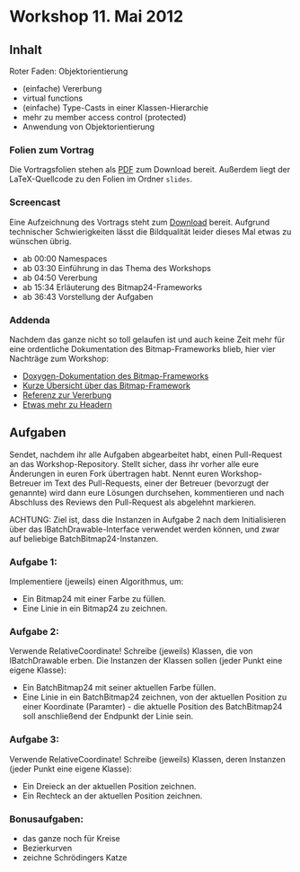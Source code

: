 # Workshop 11. Mai 2012

## Inhalt

Roter Faden: Objektorientierung

- (einfache) Vererbung
- virtual functions
- (einfache) Type-Casts in einer Klassen-Hierarchie
- mehr zu member access control (protected)
- Anwendung von Objektorientierung

### Folien zum Vortrag

Die Vortragsfolien stehen als [PDF](https://github.com/downloads/kit-cpp-workshop/workshop-ss12-03/slides.pdf) zum Download bereit. Außerdem liegt der LaTeX-Quellcode zu den Folien im Ordner `slides`.

### Screencast

Eine Aufzeichnung des Vortrags steht zum [Download](http://ubuntuone.com/2lthL8UEWij5CbLh3vPqTx) bereit. Aufgrund technischer Schwierigkeiten lässt die Bildqualität leider dieses Mal etwas zu wünschen übrig.

 - ab 00:00 Namespaces
 - ab 03:30 Einführung in das Thema des Workshops
 - ab 04:50 Vererbung
 - ab 15:34 Erläuterung des Bitmap24-Frameworks
 - ab 36:43 Vorstellung der Aufgaben

### Addenda

Nachdem das ganze nicht so toll gelaufen ist und auch keine Zeit mehr für eine ordentliche Dokumentation des Bitmap-Frameworks blieb, hier vier Nachträge zum Workshop:

* [Doxygen-Dokumentation des Bitmap-Frameworks](https://github.com/downloads/kit-cpp-workshop/workshop-ss12-03/bitmap-framework-doc-html.zip)
* [Kurze Übersicht über das Bitmap-Framework](https://github.com/downloads/kit-cpp-workshop/workshop-ss12-03/addendum-bmp.pdf)
* [Referenz zur Vererbung](https://github.com/downloads/kit-cpp-workshop/workshop-ss12-03/addendum-inheritance.pdf)
* [Etwas mehr zu Headern](https://github.com/downloads/kit-cpp-workshop/workshop-ss12-03/addendum-header.pdf)

## Aufgaben

Sendet, nachdem ihr alle Aufgaben abgearbeitet habt, einen Pull-Request an das Workshop-Repository. Stellt sicher, dass ihr vorher alle eure Änderungen in euren Fork übertragen habt. Nennt euren Workshop-Betreuer im Text des Pull-Requests, einer der Betreuer (bevorzugt der genannte) wird dann eure Lösungen durchsehen, kommentieren und nach Abschluss des Reviews den Pull-Request als abgelehnt markieren.


ACHTUNG: Ziel ist, dass die Instanzen in Aufgabe 2 nach dem Initialisieren über das IBatchDrawable-Interface verwendet werden können, und zwar auf beliebige BatchBitmap24-Instanzen.


### Aufgabe 1:
Implementiere (jeweils) einen Algorithmus, um:
- Ein Bitmap24 mit einer Farbe zu füllen.
- Eine Linie in ein Bitmap24 zu zeichnen.


### Aufgabe 2:
Verwende RelativeCoordinate!
Schreibe (jeweils) Klassen, die von IBatchDrawable erben. Die Instanzen der Klassen sollen (jeder Punkt eine eigene Klasse):
- Ein BatchBitmap24 mit seiner aktuellen Farbe füllen.
- Eine Linie in ein BatchBitmap24 zeichnen, von der aktuellen Position zu einer Koordinate (Paramter) - die aktuelle Position des BatchBitmap24 soll anschließend der Endpunkt der Linie sein.


### Aufgabe 3:
Verwende RelativeCoordinate!
Schreibe (jeweils) Klassen, deren Instanzen (jeder Punkt eine eigene Klasse):
- Ein Dreieck an der aktuellen Position zeichnen.
- Ein Rechteck an der aktuellen Position zeichnen.


### Bonusaufgaben:
- das ganze noch für Kreise
- Bezierkurven
- zeichne Schrödingers Katze
